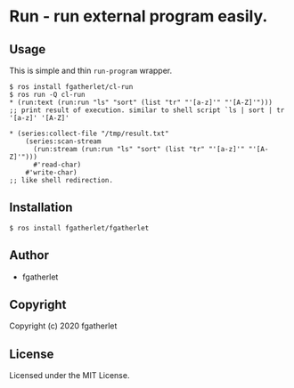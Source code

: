 # Run - run external program easily.

## Usage

This is simple and thin `run-program` wrapper.

```
$ ros install fgatherlet/cl-run
$ ros run -Q cl-run
* (run:text (run:run "ls" "sort" (list "tr" "'[a-z]'" "'[A-Z]'")))
;; print result of execution. similar to shell script `ls | sort | tr '[a-z]' '[A-Z]'

* (series:collect-file "/tmp/result.txt"
    (series:scan-stream
      (run:stream (run:run "ls" "sort" (list "tr" "'[a-z]'" "'[A-Z]'")))
      #'read-char)
    #'write-char)
;; like shell redirection.
```

## Installation

```
$ ros install fgatherlet/fgatherlet
```

## Author

* fgatherlet

## Copyright

Copyright (c) 2020 fgatherlet

## License

Licensed under the MIT License.
